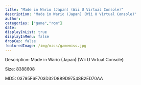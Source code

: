 ```yaml
---
title: "Made in Wario (Japan) (Wii U Virtual Console)"
description: "Made in Wario (Japan) (Wii U Virtual Console)"
author: 
categories: ["game","rom"]
date: 
displayInList: true
displayInMenu: false
dropCap: false
featuredImage: /img/miss/gamemiss.jpg
---
```


Description: Made in Wario (Japan) (Wii U Virtual Console)

Size: 8388608

MD5: 03795F6F703D32D889D97548B2ED70AA

